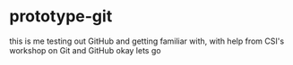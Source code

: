 # prototype-git
this is me testing out GitHub and getting familiar with, with help from CSI's workshop on Git and GitHub
okay lets go
